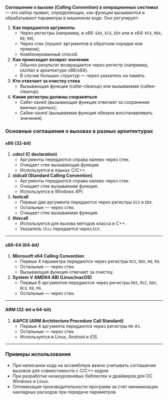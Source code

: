 **Соглашение о вызове (Calling Convention) в операционных системах** — это набор правил, определяющих, как функции вызываются и обрабатывают параметры в машинном коде. Оно регулирует:

1. **Как передаются аргументы**
   * Через регистры (например, в x86: `EAX`, `ECX`, `EDX` или в x64: `RCX`, `RDX`, `R8`, `R9`);
   * Через стек (пушинг аргументов в обратном порядке или прямом);
   * Комбинированный способ.
2. **Как происходит возврат значения**
   * Обычно результат возвращается через регистр (например, `EAX`/`RAX` в архитектуре x86/x64).
   * В случае больших структур — через указатель на память.
3. **Кто отвечает за очистку стека**
   * Вызывающая функция (caller-cleanup) или вызываемая (callee-cleanup).
4. **Какие регистры должны сохраняться**
   * Caller-saved (вызывающая функция отвечает за сохранение важных данных);
   * Callee-saved (вызываемая функция обязана восстанавливать значения).

### Основные соглашения о вызовах в разных архитектурах

#### **x86 (32-bit)**

1. **cdecl (C declaration)**
   * Аргументы передаются справа налево через стек.
   * Очищает стек вызывающая функция.
   * Используется в языках C/C++.
2. **stdcall (Standard Calling Convention)**
   * Аргументы передаются справа налево через стек.
   * Очищает стек вызываемая функция.
   * Используется в Windows API.
3. **fastcall**
   * Первые два аргумента передаются через регистры `ECX` и `EDX`.
   * Остальные — через стек.
   * Очищает стек вызываемая функция.
4. **thiscall**
   * Используется для вызова методов класса в C++.
   * Указатель `this` передается через `ECX`.

---

#### **x86-64 (64-bit)**

1. **Microsoft x64 Calling Convention**
   * Первые 4 параметра передаются через регистры `RCX`, `RDX`, `R8`, `R9`.
   * Остальные — через стек.
   * Вызывающая функция отвечает за очистку.
2. **System V AMD64 ABI (Linux/macOS)**
   * Первые 6 аргументов передаются через регистры `RDI`, `RSI`, `RDX`, `RCX`, `R8`, `R9`.
   * Остальные — через стек.

---

#### **ARM (32-bit и 64-bit)**

1. **AAPCS (ARM Architecture Procedure Call Standard)**
   * Первые 4 аргумента передаются через регистры `R0-R3`.
   * Остальные — через стек.
   * Используется в Linux, Android и iOS.

---

### Примеры использования

* При написании кода на ассемблере важно учитывать соглашения вызовов для совместимости с C/C++ кодом.
* При разработке низкоуровневых библиотек и драйверов для ОС Windows и Linux.
* Оптимизация производительности программ за счет минимизации накладных расходов при передаче параметров.
